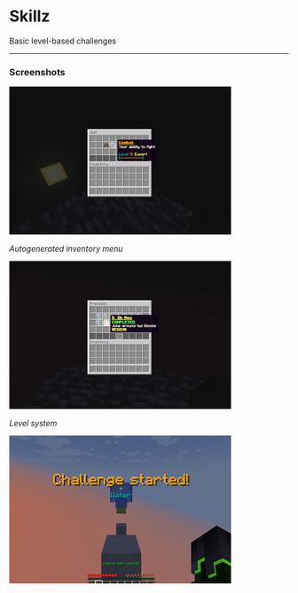 Skillz
===

Basic level-based challenges

---

### Screenshots

![Category](docs/category.png)

*Autogenerated inventory menu*

![Level](docs/level.png)

*Level system*

![Challenge](docs/challenge.png)